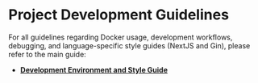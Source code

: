 # Project Development Guidelines

For all guidelines regarding Docker usage, development workflows, debugging, and language-specific style guides (NextJS and Gin), please refer to the main guide:

- **[Development Environment and Style Guide](mdc:CLAUDE.md)**
